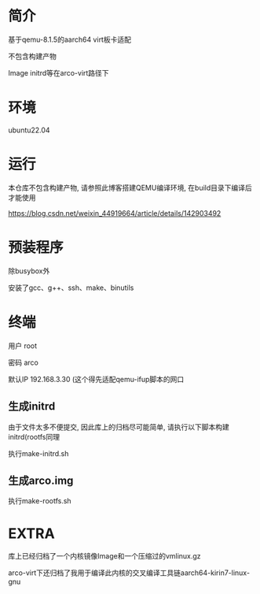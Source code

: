 # 简介
基于qemu-8.1.5的aarch64 virt板卡适配

不包含构建产物

Image initrd等在arco-virt路径下

# 环境
ubuntu22.04

# 运行
本仓库不包含构建产物, 请参照此博客搭建QEMU编译环境, 在build目录下编译后才能使用

https://blog.csdn.net/weixin_44919664/article/details/142903492

# 预装程序
除busybox外

安装了gcc、g++、ssh、make、binutils

# 终端
用户 root

密码 arco

默认IP 192.168.3.30 (这个得先适配qemu-ifup脚本的网口

## 生成initrd
由于文件太多不便提交, 因此库上的归档尽可能简单, 请执行以下脚本构建initrd(rootfs同理

执行make-initrd.sh

## 生成arco.img
执行make-rootfs.sh


# EXTRA
库上已经归档了一个内核镜像Image和一个压缩过的vmlinux.gz

arco-virt下还归档了我用于编译此内核的交叉编译工具链aarch64-kirin7-linux-gnu
